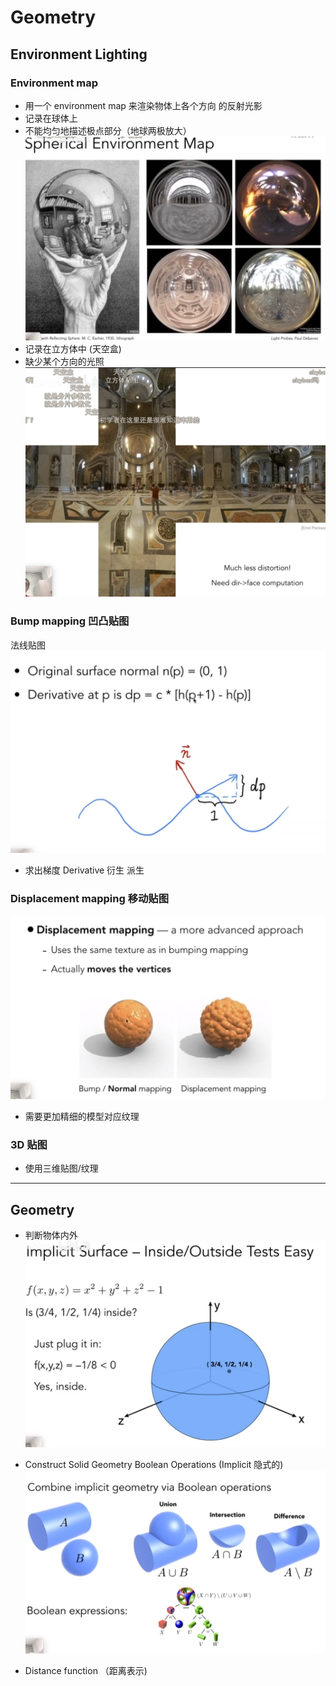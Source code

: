# Geometry
## Environment Lighting

### Environment map
- 用一个 environment map 来渲染物体上各个方向 的反射光影
- 记录在球体上
- 不能均匀地描述极点部分（地球两极放大）
![](attachments/Pasted%20image%2020220830200636.png)
- 记录在立方体中 (天空盒)
- 缺少某个方向的光照
 ![](attachments/Pasted%20image%2020220830200749.png) 

 ###   Bump mapping 凹凸贴图
 法线贴图
 ![](attachments/Pasted%20image%2020220830221937.png)
- 求出梯度
Derivative 衍生 派生

### Displacement mapping 移动贴图
![](attachments/Pasted%20image%2020220830222305.png)
- 需要更加精细的模型对应纹理

### 3D 贴图
 - 使用三维贴图/纹理
 --- 
## Geometry
- 判断物体内外
![](attachments/Pasted%20image%2020220830223305.png)

- Construct Solid Geometry Boolean Operations (Implicit 隐式的)
![](attachments/Pasted%20image%2020220830223834.png)

- Distance function （距离表示)